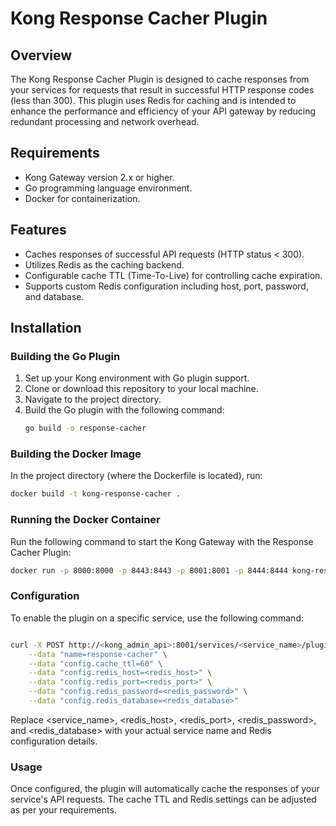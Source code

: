 # Kong Response Cacher Plugin

## Overview

The Kong Response Cacher Plugin is designed to cache responses from your services for requests that result in successful HTTP response codes (less than 300). This plugin uses Redis for caching and is intended to enhance the performance and efficiency of your API gateway by reducing redundant processing and network overhead.

## Requirements

- Kong Gateway version 2.x or higher.
- Go programming language environment.
- Docker for containerization.

## Features

- Caches responses of successful API requests (HTTP status < 300).
- Utilizes Redis as the caching backend.
- Configurable cache TTL (Time-To-Live) for controlling cache expiration.
- Supports custom Redis configuration including host, port, password, and database.

## Installation

### Building the Go Plugin

1. Set up your Kong environment with Go plugin support.
2. Clone or download this repository to your local machine.
3. Navigate to the project directory.
4. Build the Go plugin with the following command:
   ```bash
   go build -o response-cacher
    ```

### Building the Docker Image
In the project directory (where the Dockerfile is located), run:
```bash
docker build -t kong-response-cacher .
```

### Running the Docker Container
Run the following command to start the Kong Gateway with the Response Cacher Plugin:
  ```bash
docker run -p 8000:8000 -p 8443:8443 -p 8001:8001 -p 8444:8444 kong-response-cacher
```

### Configuration
To enable the plugin on a specific service, use the following command:

```bash

curl -X POST http://<kong_admin_api>:8001/services/<service_name>/plugins \
    --data "name=response-cacher" \
    --data "config.cache_ttl=60" \
    --data "config.redis_host=<redis_host>" \
    --data "config.redis_port=<redis_port>" \
    --data "config.redis_password=<redis_password>" \
    --data "config.redis_database=<redis_database>"

```
Replace <service_name>, <redis_host>, <redis_port>, <redis_password>, and <redis_database> with your actual service name and Redis configuration details.

### Usage
Once configured, the plugin will automatically cache the responses of your service's API requests. The cache TTL and Redis settings can be adjusted as per your requirements.

